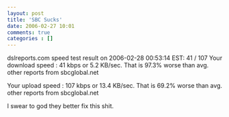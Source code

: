 ```yaml
---
layout: post
title: 'SBC Sucks'
date: 2006-02-27 10:01
comments: true
categories : []
---  
```


dslreports.com speed test result on 2006-02-28 00:53:14 EST:
41 / 107
Your download speed : 41 kbps or 5.2 KB/sec.
That is 97.3% worse than avg. other reports from sbcglobal.net

Your upload speed : 107 kbps or 13.4 KB/sec.
That is 69.2% worse than avg. other reports from sbcglobal.net

I swear to god they better fix this shit.

